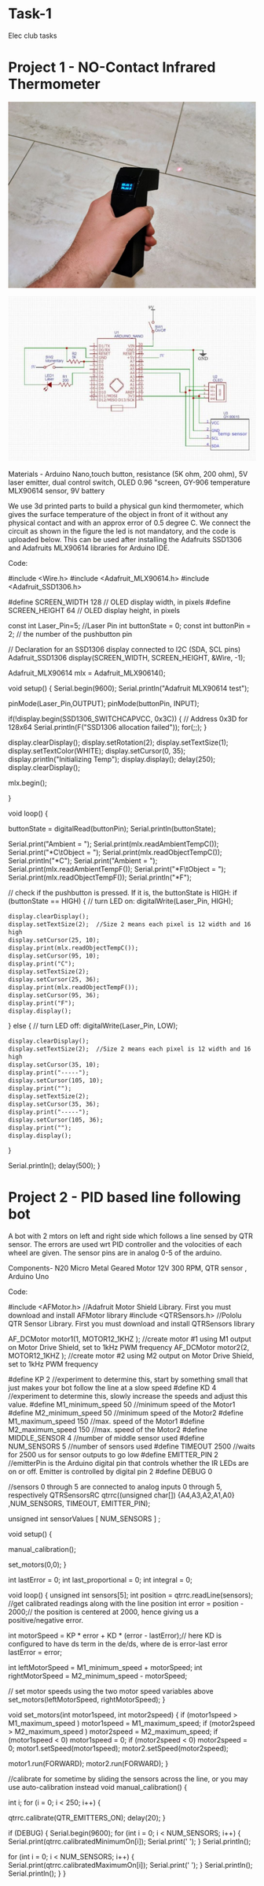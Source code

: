 # Task-1
Elec club tasks
# Project 1 - NO-Contact Infrared Thermometer
![thermometer](https://github.com/KJSashank/Task-1/blob/master/Task%201.12.jpg)

![circuit](https://github.com/KJSashank/Task-1/blob/master/task%201.1.jpg)

Materials - Arduino Nano,touch button, resistance (5K ohm, 200 ohm), 5V laser emitter, dual control switch, OLED 0.96 "screen, GY-906 temperature MLX90614 sensor, 9V battery

We use 3d printed parts to build a physical gun kind thermometer, which gives the surface temperature of the object in front of it without any physical contact and with an approx error of 0.5 degree C. We connect the circuit as shown in the figure the led is not mandatory, and the code is uploaded below. This can be used after installing the Adafruits SSD1306 and Adafruits MLX90614 libraries for Arduino IDE.

Code:

#include <Wire.h>
#include <Adafruit_MLX90614.h>
#include <Adafruit_SSD1306.h>

#define SCREEN_WIDTH 128 // OLED display width, in pixels
#define SCREEN_HEIGHT 64 // OLED display height, in pixels

const int Laser_Pin=5;  //Laser Pin
int buttonState = 0; 
const int buttonPin = 2;     // the number of the pushbutton pin

// Declaration for an SSD1306 display connected to I2C (SDA, SCL pins)
Adafruit_SSD1306 display(SCREEN_WIDTH, SCREEN_HEIGHT, &Wire, -1);

Adafruit_MLX90614 mlx = Adafruit_MLX90614();

void setup() {
  Serial.begin(9600);
  Serial.println("Adafruit MLX90614 test"); 
  
  pinMode(Laser_Pin,OUTPUT);
  pinMode(buttonPin, INPUT);
  
  if(!display.begin(SSD1306_SWITCHCAPVCC, 0x3C)) { // Address 0x3D for 128x64
    Serial.println(F("SSD1306 allocation failed"));
    for(;;);
  }
  

  display.clearDisplay();
  display.setRotation(2);
  display.setTextSize(1);
  display.setTextColor(WHITE);
  display.setCursor(0, 35);
  display.println("Initializing Temp");
  display.display();
  delay(250);
  display.clearDisplay();

  mlx.begin(); 
  
}

void loop() {

  buttonState = digitalRead(buttonPin);
  Serial.println(buttonState);
  
  Serial.print("Ambient = "); Serial.print(mlx.readAmbientTempC()); 
  Serial.print("*C\tObject = "); Serial.print(mlx.readObjectTempC()); Serial.println("*C");
  Serial.print("Ambient = "); Serial.print(mlx.readAmbientTempF()); 
  Serial.print("*F\tObject = "); Serial.print(mlx.readObjectTempF()); Serial.println("*F");
  
  // check if the pushbutton is pressed. If it is, the buttonState is HIGH:
  if (buttonState == HIGH) {
    // turn LED on:
    digitalWrite(Laser_Pin, HIGH);
    
    display.clearDisplay();
    display.setTextSize(2);  //Size 2 means each pixel is 12 width and 16 high
    display.setCursor(25, 10);
    display.print(mlx.readObjectTempC());
    display.setCursor(95, 10);
    display.print("C");
    display.setTextSize(2);
    display.setCursor(25, 36);
    display.print(mlx.readObjectTempF());
    display.setCursor(95, 36);
    display.print("F");
    display.display();
    
    
  } else {
    // turn LED off:
    digitalWrite(Laser_Pin, LOW);
  
    display.clearDisplay();
    display.setTextSize(2);  //Size 2 means each pixel is 12 width and 16 high
    display.setCursor(35, 10);
    display.print("-----");
    display.setCursor(105, 10);
    display.print("");
    display.setTextSize(2);
    display.setCursor(35, 36);
    display.print("-----");
    display.setCursor(105, 36);
    display.print("");
    display.display();
    
    
  }

  Serial.println();
  delay(500);
}


# Project 2 - PID based line following bot 

A bot with 2 mtors on left and right side which follows a line sensed by QTR sensor. The errors are used wrt PID controller and the volocities of each wheel are given. The sensor pins are in analog 0-5 of the arduino.

	
Components- N20 Micro Metal Geared Motor 12V 300 RPM, QTR sensor , Arduino Uno

Code:

#include <AFMotor.h>    //Adafruit Motor Shield Library. First you must download and install AFMotor library
#include <QTRSensors.h> //Pololu QTR Sensor Library. First you must download and install QTRSensors library
  
AF_DCMotor motor1(1, MOTOR12_1KHZ ); //create motor #1 using M1 output on Motor Drive Shield, set to 1kHz PWM frequency
AF_DCMotor motor2(2, MOTOR12_1KHZ ); //create motor #2 using M2 output on Motor Drive Shield, set to 1kHz PWM frequency


#define KP 2 //experiment to determine this, start by something small that just makes your bot follow the line at a slow speed
#define KD 4 //experiment to determine this, slowly increase the speeds and adjust this value.
#define M1_minimum_speed 50  //minimum speed of the Motor1
#define M2_minimum_speed 50  //minimum speed of the Motor2
#define M1_maximum_speed 150 //max. speed of the Motor1
#define M2_maximum_speed 150 //max. speed of the Motor2
#define MIDDLE_SENSOR 4       //number of middle sensor used
#define NUM_SENSORS 5         //number of sensors used
#define TIMEOUT 2500          //waits for 2500 us for sensor outputs to go low
#define EMITTER_PIN 2         //emitterPin is the Arduino digital pin that controls whether the IR LEDs are on or off. Emitter is controlled by digital pin 2
#define DEBUG 0

//sensors 0 through 5 are connected to analog inputs 0 through 5, respectively
QTRSensorsRC qtrrc((unsigned char[]) {A4,A3,A2,A1,A0} ,NUM_SENSORS, TIMEOUT, EMITTER_PIN);
  
unsigned int sensorValues [ NUM_SENSORS ] ;
  
void setup()
{

manual_calibration();

set_motors(0,0);
}
  
int lastError = 0;
int last_proportional = 0;
int integral = 0;
  
void loop()
{
unsigned int sensors[5];
int position = qtrrc.readLine(sensors); //get calibrated readings along with the line position
int error = position - 2000;// the position is centered at 2000, hence giving us a positive/negative error.

  
int motorSpeed = KP * error + KD * (error - lastError);// here KD is configured to have ds term in the de/ds, where de is error-last error
lastError = error;
  
int leftMotorSpeed = M1_minimum_speed + motorSpeed;
int rightMotorSpeed = M2_minimum_speed - motorSpeed;
  
// set motor speeds using the two motor speed variables above
set_motors(leftMotorSpeed, rightMotorSpeed);
}
  
void set_motors(int motor1speed, int motor2speed)
{
if (motor1speed > M1_maximum_speed ) motor1speed = M1_maximum_speed;
if (motor2speed > M2_maximum_speed ) motor2speed = M2_maximum_speed;
if (motor1speed < 0) motor1speed = 0; 
if (motor2speed < 0) motor2speed = 0; 
motor1.setSpeed(motor1speed); 
motor2.setSpeed(motor2speed);

motor1.run(FORWARD); 
motor2.run(FORWARD);
}

//calibrate for sometime by sliding the sensors across the line, or you may use auto-calibration instead
void manual_calibration() {
  
int i;
for (i = 0; i < 250; i++)
{
 
qtrrc.calibrate(QTR_EMITTERS_ON);
delay(20);
}
  
if (DEBUG) {
Serial.begin(9600);
for (int i = 0; i < NUM_SENSORS; i++)
{
Serial.print(qtrrc.calibratedMinimumOn[i]);
Serial.print(' ');
}
Serial.println();
  
for (int i = 0; i < NUM_SENSORS; i++)
{
Serial.print(qtrrc.calibratedMaximumOn[i]);
Serial.print(' ');
}
Serial.println();
Serial.println();
}
}
